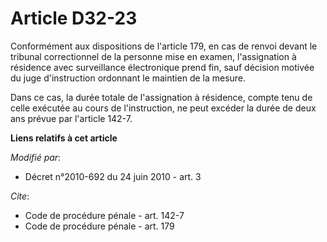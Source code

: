 # Article D32-23

Conformément aux dispositions de l'article 179, en cas de renvoi devant le tribunal correctionnel de la personne mise en
examen, l'assignation à résidence avec surveillance électronique prend fin, sauf décision motivée du juge d'instruction
ordonnant le maintien de la mesure. 

Dans ce cas, la durée totale de l'assignation à résidence, compte tenu de celle exécutée au cours de l'instruction, ne peut
excéder la durée de deux ans prévue par l'article 142-7.

**Liens relatifs à cet article**

_Modifié par_:

  - Décret n°2010-692 du 24 juin 2010 - art. 3

_Cite_:

  - Code de procédure pénale - art. 142-7
  - Code de procédure pénale - art. 179

